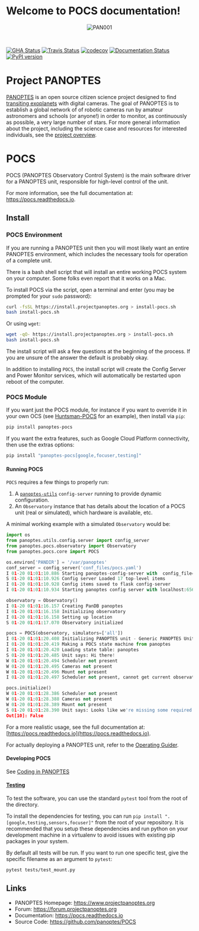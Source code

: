 Welcome to POCS documentation!
==============================

<p align="center">
<img src="https://projectpanoptes.org/uploads/2018/12/16/PAN001_sunset.png" alt="PAN001" />
</p>
<br>

[![GHA Status](https://img.shields.io/endpoint.svg?url=https%3A%2F%2Factions-badge.atrox.dev%2Fpanoptes%2FPOCS%2Fbadge%3Fref%3Ddevelop&style=flat)](https://actions-badge.atrox.dev/panoptes/POCS/goto?ref=develop) [![Travis Status](https://travis-ci.com/panoptes/POCS.svg?branch=develop)](https://travis-ci.com/panoptes/POCS) [![codecov](https://codecov.io/gh/panoptes/POCS/branch/develop/graph/badge.svg)](https://codecov.io/gh/panoptes/POCS) [![Documentation Status](https://readthedocs.org/projects/pocs/badge/?version=latest)](https://pocs.readthedocs.io/en/latest/?badge=latest) [![PyPI version](https://badge.fury.io/py/panoptes-pocs.svg)](https://badge.fury.io/py/panoptes-pocs)

# Project PANOPTES

[PANOPTES](https://www.projectpanoptes.org) is an open source citizen science project
designed to find [transiting exoplanets](https://spaceplace.nasa.gov/transits/en/) with
digital cameras. The goal of PANOPTES is to establish a global network of of robotic
cameras run by amateur astronomers and schools (or anyone!) in order to monitor,
as continuously as possible, a very large number of stars. For more general information
about the project, including the science case and resources for interested individuals, see the
[project overview](https://projectpanoptes.org/articles/).

# POCS


POCS (PANOPTES Observatory Control System) is the main software driver for a
PANOPTES unit, responsible for high-level control of the unit.

For more information, see the full documentation at: https://pocs.readthedocs.io.

## Install

### POCS Environment

If you are running a PANOPTES unit then you will most likely want an  entire PANOPTES environment, which includes the necessary tools for operation of a complete unit.

There is a bash shell script that will install an entire working POCS system on your computer.  Some
folks even report that it works on a Mac.

To install POCS via the script, open a terminal and enter (you may be prompted for your `sudo` password):

```bash
curl -fsSL https://install.projectpanoptes.org > install-pocs.sh
bash install-pocs.sh
```

Or using `wget`:

```bash
wget -qO- https://install.projectpanoptes.org > install-pocs.sh
bash install-pocs.sh
```

The install script will ask a few questions at the beginning of the process. If you are unsure of 
the answer the default is probably okay.

In addition to installing `POCS`, the install script will create the Config Server
and Power Monitor services, which will automatically  be restarted upon reboot of the computer.


### POCS Module

If you want just the POCS module, for instance if you want to override it in
your own OCS (see [Huntsman-POCS](https://github.com/AstroHuntsman/huntsman-pocs)
for an example), then install via `pip`:

```bash
pip install panoptes-pocs
```

If you want the extra features, such as Google Cloud Platform connectivity, then
use the extras options:

```bash
pip install "panoptes-pocs[google,focuser,testing]"
```

#### Running POCS

`POCS` requires a few things to properly run:

1. A [`panoptes-utils`](https://github.com/panoptes/panoptes-utils.git) `config-server` running to provide dynamic configuration.
2. An `Observatory` instance that has details about the location of a POCS unit (real or simulated), which hardware is available, etc.

A minimal working example with a simulated `Observatory` would be:

```python
import os
from panoptes.utils.config.server import config_server
from panoptes.pocs.observatory import Observatory
from panoptes.pocs.core import POCS

os.environ['PANDIR'] = '/var/panoptes'
conf_server = config_server('conf_files/pocs.yaml')
I 01-20 01:01:10.886 Starting panoptes-config-server with  config_file='conf_files/pocs.yaml'
S 01-20 01:01:10.926 Config server Loaded 17 top-level items
I 01-20 01:01:10.928 Config items saved to flask config-server
I 01-20 01:01:10.934 Starting panoptes config server with localhost:6563

observatory = Observatory()
I 01-20 01:01:16.157 Creating PanDB panoptes
I 01-20 01:01:16.158 Initializing observatory
I 01-20 01:01:16.158 Setting up location
S 01-20 01:01:17.070 Observatory initialized

pocs = POCS(observatory, simulators=['all'])
I 01-20 01:01:20.408 Initializing PANOPTES unit - Generic PANOPTES Unit - Mauna Loa Observatory
I 01-20 01:01:20.419 Making a POCS state machine from panoptes
I 01-20 01:01:20.420 Loading state table: panoptes
S 01-20 01:01:20.485 Unit says: Hi there!
W 01-20 01:01:20.494 Scheduler not present
W 01-20 01:01:20.495 Cameras not present
W 01-20 01:01:20.496 Mount not present
I 01-20 01:01:20.497 Scheduler not present, cannot get current observation.

pocs.initialize()
W 01-20 01:01:28.386 Scheduler not present
W 01-20 01:01:28.388 Cameras not present
W 01-20 01:01:28.389 Mount not present
S 01-20 01:01:28.390 Unit says: Looks like we're missing some required hardware.
Out[10]: False
```

For a more realistic usage, see the full documentation at: [https://pocs.readthedocs.io](https://pocs.readthedocs.io).

For actually deploying a PANOPTES unit, refer to the [Operating Guider](https://projectpanoptes.gitbook.io/pocs-user-guide/operation/operating-guides).

#### Developing POCS

See [Coding in PANOPTES](https://github.com/panoptes/POCS/wiki/Coding-in-PANOPTES)

#### [Testing]

To test the software, you can use the standard `pytest` tool from the root of the directory.

To install the dependencies for testing, you can run `pip install ".[google,testing,sensors,focuser]"` from the root
of your repository. It is recommended that you setup these dependencies and run python on your development machine in a 
virtualenv to avoid issues with existing pip packages in your system.
 
By default all tests will be run. If you want to run one specific test, give the specific filename as an argument to `pytest`:

```bash
pytest tests/test_mount.py
```

Links
-----

- PANOPTES Homepage: https://www.projectpanoptes.org
- Forum: https://forum.projectpanoptes.org
- Documentation: https://pocs.readthedocs.io
- Source Code: https://github.com/panoptes/POCS

[Testing]: #testing
